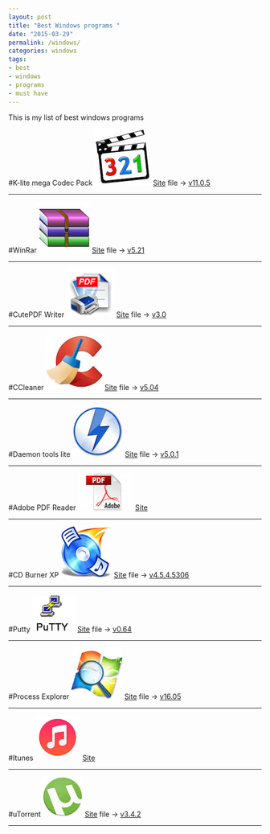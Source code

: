 ```yaml
---
layout: post
title: "Best Windows programs "
date: "2015-03-29"
permalink: /windows/
categories: windows
tags:
- best
- windows
- programs
- must have
---
```


This is my list of best windows programs

#K-lite mega Codec Pack
![](/assets/images/post/2015-03-29-best-windows-programs/k-lite.jpg)
[Site](http://www.codecguide.com/) file -> [v11.0.5](https://onedrive.live.com/redir?resid=a84a95c41cb71cbd%21309)
********************************************************
#WinRar
![](/assets/images/post/2015-03-29-best-windows-programs/winrar.jpg)
[Site](http://www.rarlab.com/) file -> [v5.21](https://onedrive.live.com/redir?resid=a84a95c41cb71cbd%21310)
********************************************************
#CutePDF Writer
![](/assets/images/post/2015-03-29-best-windows-programs/cutepdfwriter.png)
[Site](http://www.acrosoftware.com/) file -> [v3.0](https://onedrive.live.com/redir?resid=a84a95c41cb71cbd%21311)
********************************************************
#CCleaner
![](/assets/images/post/2015-03-29-best-windows-programs/ccleaner.jpg)
[Site](http://www.piriform.com/) file -> [v5.04](https://onedrive.live.com/redir?resid=a84a95c41cb71cbd%21312)
********************************************************
#Daemon tools lite
![](/assets/images/post/2015-03-29-best-windows-programs/daemontoolslite.jpg)
[Site](http://www.daemon-tools.cc/por/products/dtLite) file -> [v5.0.1](https://onedrive.live.com/redir?resid=a84a95c41cb71cbd%21313)
********************************************************
#Adobe PDF Reader
![](/assets/images/post/2015-03-29-best-windows-programs/adobe.jpg)
[Site](http://www.adobe.com/br/products/reader.html)
********************************************************
#CD Burner XP
![](/assets/images/post/2015-03-29-best-windows-programs/cdburnerxp.jpg)
[Site](https://cdburnerxp.se/en/home) file -> [v4.5.4.5306](https://onedrive.live.com/redir?resid=a84a95c41cb71cbd%21314)
********************************************************
#Putty
![](/assets/images/post/2015-03-29-best-windows-programs/putty.jpg)
[Site](http://www.chiark.greenend.org.uk/~sgtatham/putty/download.html) file -> [v0.64](https://onedrive.live.com/redir?resid=a84a95c41cb71cbd%21315)
********************************************************
#Process Explorer
![](/assets/images/post/2015-03-29-best-windows-programs/processexplorer.jpg)
[Site](https://technet.microsoft.com/en-us/sysinternals/bb896653.aspx) file -> [v16.05](https://onedrive.live.com/redir?resid=a84a95c41cb71cbd%21316)
********************************************************
#Itunes
![](/assets/images/post/2015-03-29-best-windows-programs/itunes.jpg)
[Site](https://www.apple.com/itunes/)
********************************************************
#uTorrent
![](/assets/images/post/2015-03-29-best-windows-programs/utorrent.jpg)
[Site](http://www.utorrent.com/) file -> [v3.4.2](https://onedrive.live.com/redir?resid=a84a95c41cb71cbd%21317)
********************************************************
